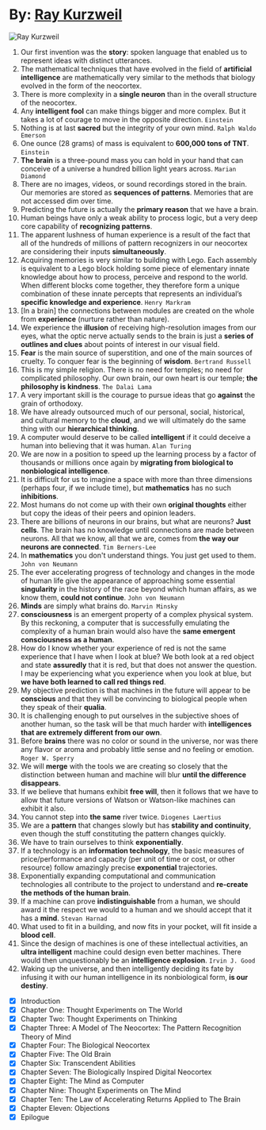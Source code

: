 # By: [Ray Kurzweil](https://en.wikipedia.org/wiki/Ray_Kurzweil)

![Ray Kurzweil](https://th.bing.com/th/id/R.2c193739316a86e66502a28f9c95cafb?rik=1KPb2MRMuTQLAg&pid=ImgRaw&r=0)  
  
1. Our first invention was the **story**: spoken language that enabled us to represent ideas with distinct utterances.  
2. The mathematical techniques that have evolved in the field of **artificial intelligence** are mathematically very similar to the methods that biology evolved in the form of the neocortex.  
3. There is more complexity in a **single neuron** than in the overall structure of the neocortex.  
4. Any **intelligent fool** can make things bigger and more complex. But it takes a lot of courage to move in the opposite direction. `Einstein`  
5. Nothing is at last **sacred** but the integrity of your own mind. `Ralph Waldo Emerson`  
6. One ounce (28 grams) of mass is equivalent to **600,000 tons of TNT**. `Einstein`  
7. **The brain** is a three-pound mass you can hold in your hand that can conceive of a universe a hundred billion light years across. `Marian Diamond`  
8. There are no images, videos, or sound recordings stored in the brain. Our memories are stored as **sequences of patterns**. Memories that are not accessed dim over time.  
9. Predicting the future is actually the **primary reason** that we have a brain.  
10. Human beings have only a weak ability to process logic, but a very deep core capability of **recognizing patterns**.  
11. The apparent lushness of human experience is a result of the fact that all of the hundreds of millions of pattern recognizers in our neocortex are considering their inputs **simultaneously**.  
12. Acquiring memories is very similar to building with Lego. Each assembly is equivalent to a Lego block holding some piece of elementary innate knowledge about how to process, perceive and respond to the world. When different blocks come together, they therefore form a unique combination of these innate percepts that represents an individual’s **specific knowledge and experience**. `Henry Markram`  
13. [In a brain] the connections between modules are created on the whole from **experience** (nurture rather than nature).  
14. We experience the **illusion** of receiving high-resolution images from our eyes, what the optic nerve actually sends to the brain is just a **series of outlines and clues** about points of interest in our visual field.  
15. **Fear** is the main source of superstition, and one of the main sources of cruelty. To conquer fear is the beginning of **wisdom**. `Bertrand Russell`  
16. This is my simple religion. There is no need for temples; no need for complicated philosophy. Our own brain, our own heart is our temple; **the philosophy is kindness**. `The Dalai Lama`  
17. A very important skill is the courage to pursue ideas that go **against** the grain of orthodoxy.  
18. We have already outsourced much of our personal, social, historical, and cultural memory to the **cloud**, and we will ultimately do the same thing with our **hierarchical thinking**.  
19. A computer would deserve to be called **intelligent** if it could deceive a human into believing that it was human. `Alan Turing`  
20. We are now in a position to speed up the learning process by a factor of thousands or millions once again by **migrating from biological to nonbiological intelligence**.  
21. It is difficult for us to imagine a space with more than three dimensions (perhaps four, if we include time), but **mathematics** has no such **inhibitions**.  
22. Most humans do not come up with their own **original thoughts** either but copy the ideas of their peers and opinion leaders.  
23. There are billions of neurons in our brains, but what are neurons? **Just cells**. The brain has no knowledge until connections are made between neurons. All that we know, all that we are, comes from **the way our neurons are connected**. `Tim Berners-Lee`
24. In **mathematics** you don't understand things. You just get used to them. `John von Neumann`  
25. The ever accelerating progress of technology and changes in the mode of human life give the appearance of approaching some essential **singularity** in the history of the race beyond which human affairs, as we know them, **could not continue**. `John von Neumann`  
26. **Minds** are simply what brains do. `Marvin Minsky`  
27. **consciousness** is an emergent property of a complex physical system. By this reckoning, a computer that is successfully emulating the complexity of a human brain would also have the **same emergent consciousness as a human**.  
28. How do I know whether your experience of red is not the same experience that I have when I look at blue? We both look at a red object and state **assuredly** that it is red, but that does not answer the question. I may be experiencing what you experience when you look at blue, but **we have both learned to call red things red**.  
29. My objective prediction is that machines in the future will appear to be **conscious** and that they will be convincing to biological people when they speak of their **qualia**.  
30. It is challenging enough to put ourselves in the subjective shoes of another human, so the task will be that much harder with **intelligences that are extremely different from our own**.  
31. Before **brains** there was no color or sound in the universe, nor was there any flavor or aroma and probably little sense and no feeling or emotion. `Roger W. Sperry`  
32. We will **merge** with the tools we are creating so closely that the distinction between human and machine will blur **until the difference disappears**.  
33. If we believe that humans exhibit **free will**, then it follows that we have to allow that future versions of Watson or Watson-like machines can exhibit it also.  
34. You cannot step into **the same** river twice. `Diogenes Laertius`  
35. We are a **pattern** that changes slowly but has **stability and continuity**, even though the stuff constituting the pattern changes quickly.  
36. We have to train ourselves to think **exponentially**.  
37. If a technology is an **information technology**, the basic measures of price/performance and capacity (per unit of time or cost, or other resource) follow amazingly precise **exponential** trajectories.  
38. Exponentially expanding computational and communication technologies all contribute to the project to understand and **re-create the methods of the human brain**.  
39. If a machine can prove **indistinguishable** from a human, we should award it the respect we would to a human and we should accept that it has a **mind**. `Stevan Harnad`  
40. What used to fit in a building, and now fits in your pocket, will fit inside a **blood cell**.  
41. Since the design of machines is one of these intellectual activities, an **ultra intelligent** machine could design even better machines. There would then unquestionably be an **intelligence explosion**. `Irvin J. Good`  
42. Waking up the universe, and then intelligently deciding its fate by infusing it with our human intelligence in its nonbiological form, **is our destiny**.

- [x] Introduction
- [x] Chapter One: Thought Experiments on The World
- [x] Chapter Two: Thought Experiments on Thinking
- [x] Chapter Three: A Model of The Neocortex: The Pattern Recognition Theory of Mind
- [x] Chapter Four: The Biological Neocortex
- [x] Chapter Five: The Old Brain
- [x] Chapter Six: Transcendent Abilities
- [x] Chapter Seven: The Biologically Inspired Digital Neocortex
- [x] Chapter Eight: The Mind as Computer
- [x] Chapter Nine: Thought Experiments on The Mind
- [x] Chapter Ten: The Law of Accelerating Returns Applied to The Brain
- [x] Chapter Eleven: Objections
- [x] Epilogue
